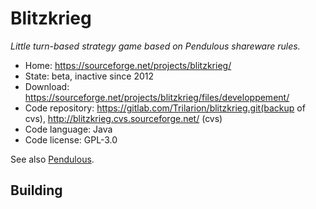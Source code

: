# Blitzkrieg

_Little turn-based strategy game based on Pendulous shareware rules._

- Home: https://sourceforge.net/projects/blitzkrieg/
- State: beta, inactive since 2012
- Download: https://sourceforge.net/projects/blitzkrieg/files/developpement/
- Code repository: https://gitlab.com/Trilarion/blitzkrieg.git(backup of cvs), http://blitzkrieg.cvs.sourceforge.net/ (cvs)
- Code language: Java
- Code license: GPL-3.0

See also [Pendulous](http://www.blackfalcongames.net/?p=225).

## Building

